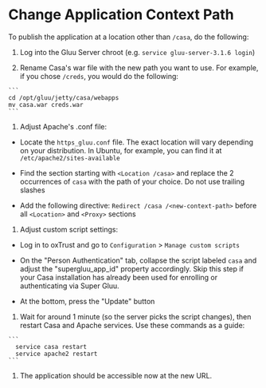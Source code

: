 # Change Application Context Path

To publish the application at a location other than `/casa`, do the following:

  1. Log into the Gluu Server chroot (e.g. `service gluu-server-3.1.6 login`)       
      
  1. Rename Casa's war file with the new path you want to use. For example, if you chose `/creds`, you would do the following:    
   
    ```  
    cd /opt/gluu/jetty/casa/webapps  
    mv casa.war creds.war     
    ```  
    
  1. Adjust Apache's .conf file:    

   - Locate the `https_gluu.conf` file. The exact location will vary depending on your distribution. In Ubuntu, for example, you can find it at `/etc/apache2/sites-available`
   
   - Find the section starting with `<Location /casa>` and replace the 2 occurrences of `casa` with the path of your choice. Do not use trailing slashes   

   - Add the following directive: `Redirect /casa /<new-context-path>` before all `<Location>` and `<Proxy>` sections

  1. Adjust custom script settings:    

   - Log in to oxTrust and go to `Configuration` > `Manage custom scripts`
   
   - On the "Person Authentication" tab, collapse the script labeled `casa` and adjust the "supergluu_app_id" property accordingly. Skip this step if your Casa installation has already been used for enrolling or authenticating via Super Gluu.
   
   - At the bottom, press the "Update" button

  1. Wait for around 1 minute (so the server picks the script changes), then restart Casa and Apache services. Use these commands as a guide:    

    ```  
      service casa restart    
      service apache2 restart      
    ```  

  1. The application should be accessible now at the new URL.
